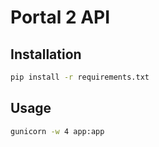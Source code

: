 # Portal 2 API

## Installation

```bash
pip install -r requirements.txt
```

## Usage

```bash
gunicorn -w 4 app:app
```
